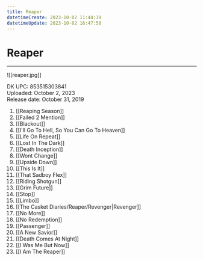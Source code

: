 ```yaml
---
title: Reaper
datetimeCreate: 2023-10-02 11:44:39
datetimeUpdate: 2023-10-02 16:47:50
---
```

# Reaper 

---

![[reaper.jpg]]

DK UPC: 853515303841  
Uploaded: October 2, 2023  
Release date: October 31, 2019  

1. [[Reaping Season]] 
2. [[Failed 2 Mention]] 
3. [[Blackout]] 
4. [[I'll Go To Hell, So You Can Go To Heaven]] 
5. [[Life On Repeat]] 
6. [[Lost In The Dark]] 
7. [[Death Inception]] 
8. [[Wont Change]] 
9. [[Upside Down]] 
10. [[This Is It]] 
11. [[That Sadboy Flex]] 
12. [[Riding Shotgun]] 
13. [[Grim Future]] 
14. [[Stop]] 
15. [[Limbo]] 
16. [[The Casket Diaries/Reaper/Revenger|Revenger]] 
17. [[No More]] 
18. [[No Redemption]] 
19. [[Passenger]] 
20. [[A New Savior]] 
21. [[Death Comes At Night]] 
22. [[I Was Me But Now]] 
23. [[I Am The Reaper]] 